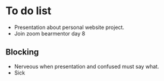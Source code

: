 # To do list
- Presentation about personal website project.
- Join zoom bearmentor day 8

## Blocking
- Nerveous when presentation and confused must say what.
- Sick